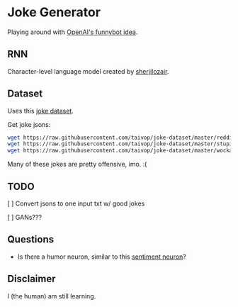 Joke Generator
===

Playing around with [OpenAI's funnybot idea](https://github.com/openai/requests-for-research/blob/master/_requests_for_research/funnybot.html). 

## RNN

Character-level language model created by [sherjilozair](https://github.com/sherjilozair/char-rnn-tensorflow).

## Dataset 

Uses this [joke dataset](https://github.com/taivop/joke-dataset). 

Get joke jsons:
```bash
wget https://raw.githubusercontent.com/taivop/joke-dataset/master/reddit_jokes.json 
wget https://raw.githubusercontent.com/taivop/joke-dataset/master/stupidstuff.json
wget https://raw.githubusercontent.com/taivop/joke-dataset/master/wocka.json 
```

Many of these jokes are pretty offensive, imo. :(

## TODO

[ ] Convert jsons to one input txt w/ good jokes

[ ] GANs???

## Questions

- Is there a humor neuron, similar to this [sentiment neuron](https://blog.openai.com/unsupervised-sentiment-neuron/)?

## Disclaimer 

I (the human) am still learning.
